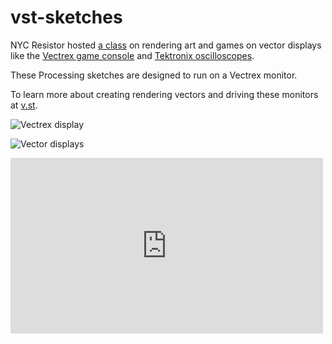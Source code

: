# vst-sketches

NYC Resistor hosted [a class](https://www.eventbrite.com/e/vector-display-class-tickets-19130654302) on rendering art and games on vector displays like the [Vectrex game console](https://en.wikipedia.org/wiki/Vectrex) and [Tektronix oscilloscopes](https://en.wikipedia.org/wiki/Tektronix).

These Processing sketches are designed to run on a Vectrex monitor.

To learn more about creating rendering vectors and driving these monitors at [v.st](http://v.st).

![Vectrex display](http://vinceallenvince.github.io/vst-sketches/images/IMG_7841.jpg)

![Vector displays](http://vinceallenvince.github.io/vst-sketches/images/IMG_7839.jpg)

<iframe src="https://player.vimeo.com/video/146536003" width="500" height="281" frameborder="0" webkitallowfullscreen mozallowfullscreen allowfullscreen></iframe>

